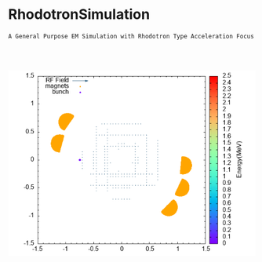 # RhodotronSimulation
    A General Purpose EM Simulation with Rhodotron Type Acceleration Focus 
</br>
</br>



![Alt Text](https://github.com/mfurkaner/RhodotronSimulation/blob/main/out.gif)
